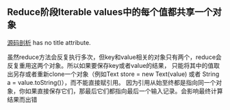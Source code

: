 ## Reduce阶段Iterable values中的每个值都共享一个对象

[源码剖析](https://blog.csdn.net/cnweike/article/details/51025340) has no title attribute.

<p>虽然reduce方法会反复执行多次，但key和value相关的对象只有两个，reduce会反复重用这两个对象。所以如果要保存key或者value的结果，
只能将其中的值取出另存或者重新clone一个对象（例如Text store = new Text(value) 或者 String a = value.toString()），而不能直接赋引用。
因为引用从始至终都是指向同一个对象，你如果直接保存它们，那最后它们都指向最后一个输入记录。会影响最终计算结果而出错
</p>
